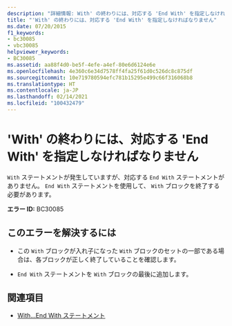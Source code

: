 ```yaml
---
description: "詳細情報: With' の終わりには、対応する 'End With' を指定しなければなりません"
title: "'With' の終わりには、対応する 'End With' を指定しなければなりません"
ms.date: 07/20/2015
f1_keywords:
- bc30085
- vbc30085
helpviewer_keywords:
- BC30085
ms.assetid: aa88f4d0-be5f-4efe-a4ef-80e6d6124e6e
ms.openlocfilehash: 4e360c6e34d7578ff4fa25f61d0c526dc8c875df
ms.sourcegitcommit: 10e719780594efc781b15295e499c66f316068b8
ms.translationtype: HT
ms.contentlocale: ja-JP
ms.lasthandoff: 02/14/2021
ms.locfileid: "100432479"
---
```

# <a name="with-must-end-with-a-matching-end-with"></a>'With' の終わりには、対応する 'End With' を指定しなければなりません

`With` ステートメントが発生していますが、対応する `End With` ステートメントがありません。 `End With` ステートメントを使用して、 `With` ブロックを終了する必要があります。  
  
 **エラー ID:** BC30085  
  
## <a name="to-correct-this-error"></a>このエラーを解決するには  
  
- この `With` ブロックが入れ子になった `With` ブロックのセットの一部である場合は、各ブロックが正しく終了していることを確認します。  
  
- `End With` ステートメントを `With` ブロックの最後に追加します。  
  
## <a name="see-also"></a>関連項目

- [With...End With ステートメント](../language-reference/statements/with-end-with-statement.md)
